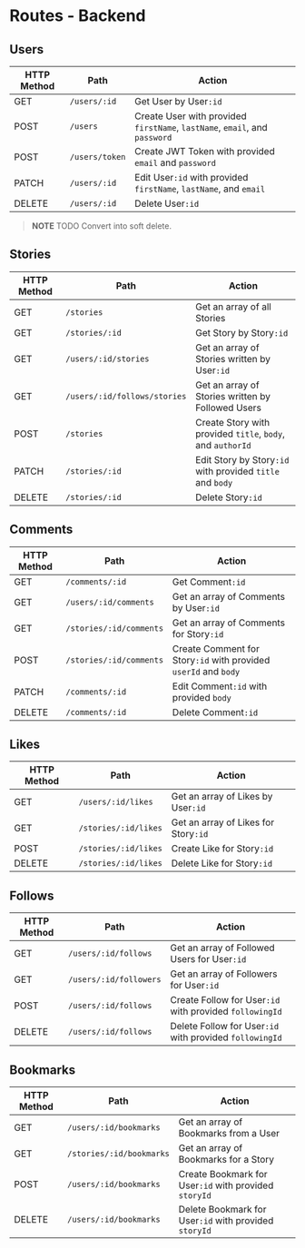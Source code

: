 
# Routes - Backend

## Users
| HTTP Method | Path           | Action                                        |
|-------------|----------------|-----------------------------------------------|
| GET         | `/users/:id`   | Get User by User`:id`                         |
| POST        | `/users`       | Create User with provided `firstName`, `lastName`, `email`, and `password` |
| POST        | `/users/token` | Create JWT Token with provided `email` and `password` |
| PATCH       | `/users/:id`   | Edit User`:id` with provided `firstName`, `lastName`, and `email` |
| DELETE      | `/users/:id`   | Delete User`:id`                              |
> **NOTE** TODO Convert into soft delete.

## Stories
| HTTP Method | Path                         | Action                          |
|-------------|------------------------------|---------------------------------|
| GET         | `/stories`                   | Get an array of all Stories     |
| GET         | `/stories/:id`               | Get Story by Story`:id`         |
| GET         | `/users/:id/stories`         | Get an array of Stories written by User`:id` |
| GET         | `/users/:id/follows/stories` | Get an array of Stories written by Followed Users |
| POST        | `/stories`                   | Create Story with provided `title`, `body`, and `authorId` |
| PATCH       | `/stories/:id`               | Edit Story by Story`:id` with provided `title` and `body` |
| DELETE      | `/stories/:id`               | Delete Story`:id`               |

## Comments
| HTTP Method | Path                    | Action                               |
|-------------|-------------------------|--------------------------------------|
| GET         | `/comments/:id`         | Get Comment`:id`                     |
| GET         | `/users/:id/comments`   | Get an array of Comments by User`:id` |
| GET         | `/stories/:id/comments` | Get an array of Comments for Story`:id` |
| POST        | `/stories/:id/comments` | Create Comment for Story`:id` with provided `userId` and `body` |
| PATCH       | `/comments/:id`         | Edit Comment`:id` with provided `body` |
| DELETE      | `/comments/:id`         | Delete Comment`:id`                  |

<!-- MIRA Should 'get' be modified to end with a collection-type path instead? -->
<!-- MIRA Will the comments always be associated with a story in the path, like POST? -->
<!-- MIRA Bookmarks and Follows? -->

## Likes
| HTTP Method | Path                 | Action                               |
|-------------|----------------------|--------------------------------------|
| GET         | `/users/:id/likes`   | Get an array of Likes by User`:id`   |
| GET         | `/stories/:id/likes` | Get an array of Likes for Story`:id` |
| POST        | `/stories/:id/likes` | Create Like for Story`:id`           |
| DELETE      | `/stories/:id/likes` | Delete Like for Story`:id`           |

## Follows
| HTTP Method | Path                   | Action                                |
|-------------|------------------------|---------------------------------------|
| GET         | `/users/:id/follows`   | Get an array of Followed Users for User`:id` |
| GET         | `/users/:id/followers` | Get an array of Followers for User`:id` |
| POST        | `/users/:id/follows`   | Create Follow for User`:id` with provided `followingId` |
| DELETE      | `/users/:id/follows`   | Delete Follow for User`:id` with provided `followingId` |

## Bookmarks
| HTTP Method | Path                     | Action                              |
|-------------|--------------------------|-------------------------------------|
| GET         | `/users/:id/bookmarks`   | Get an array of Bookmarks from a User |
| GET         | `/stories/:id/bookmarks` | Get an array of Bookmarks for a Story |
| POST        | `/users/:id/bookmarks`   | Create Bookmark for User`:id` with provided `storyId` |
| DELETE      | `/users/:id/bookmarks`   | Delete Bookmark for User`:id` with provided `storyId` |